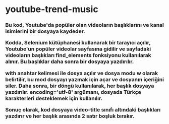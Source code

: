 # youtube-trend-music
<h3>
Bu kod, Youtube'da popüler olan videoların başlıklarını ve kanal isimlerini bir dosyaya kaydeder.

Kodda, Selenium kütüphanesi kullanarak bir tarayıcı açılır, Youtube'un popüler videolar sayfasına gidilir ve sayfadaki videoların başlıkları find_elements fonksiyonu kullanılarak alınır. Bu başlıklar daha sonra bir dosyaya yazdırılır.

with anahtar kelimesi ile dosya açılır ve dosya modu w olarak belirtilir, bu mod dosyayı yazmak için açar ve dosyanın içeriğini siler. Daha sonra, bir döngü kullanılarak, her başlık dosyaya yazdırılır. encoding='utf-8' argümanı, dosyada Türkçe karakterleri desteklemek için kullanılır.

Sonuç olarak, kod dosyaya video-title sınıfı altındaki başlıkları yazdırır ve her başlık arasında 2 satır boşluk bırakır.
</h3>
